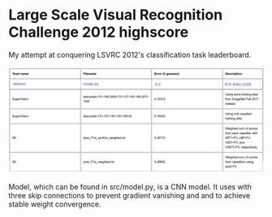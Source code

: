 # Large Scale Visual Recognition Challenge 2012 highscore
My attempt at conquering LSVRC 2012's classification task leaderboard.

<p align="center">
  <img src="./preview.png" />
</p>

Model, which can be found in src/model.py, is a CNN model. It uses with three skip connections to prevent gradient vanishing and and to achieve stable weight convergence.
